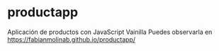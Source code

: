 # productapp
Aplicación de productos con JavaScript Vainilla
Puedes observarla en https://fabianmolinab.github.io/productapp/
